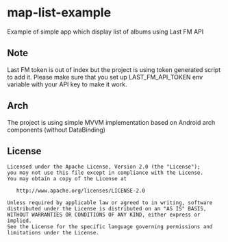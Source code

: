 # map-list-example
Example of simple app which display list of albums using Last FM API

## Note
Last FM token is out of index but the project is using token generated script to add it. 
Please make sure that you set up LAST_FM_API_TOKEN env variable with your API key to make it work. 

## Arch
The project is using simple MVVM implementation based on Android arch components (without DataBinding)

License
-------

    Licensed under the Apache License, Version 2.0 (the "License");
    you may not use this file except in compliance with the License.
    You may obtain a copy of the License at

       http://www.apache.org/licenses/LICENSE-2.0

    Unless required by applicable law or agreed to in writing, software
    distributed under the License is distributed on an "AS IS" BASIS,
    WITHOUT WARRANTIES OR CONDITIONS OF ANY KIND, either express or implied.
    See the License for the specific language governing permissions and
    limitations under the License.
